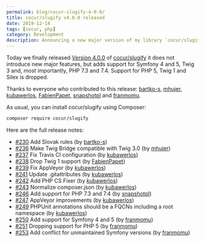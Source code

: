 ```yaml
---
permalink: blog/cocur-slugify-4-0-0/
title: cocur/slugify v4.0.0 released
date: 2019-12-14
tags: [cocur, php]
category: Development
description: Announcing a new major version of my library `cocur/slugify`.
---
```


Today we finally released [Version 4.0.0](https://github.com/cocur/slugify/releases/tag/v4.0.0) of [cocur/slugify](https://github.com/cocur/slugify) it does not introduce new major features, but adds support for Symfony 4 and 5, Twig 3 and, most importantly, PHP 7.3 and 7.4. Support for PHP 5, Twig 1 and Silex is dropped.

Thanks to everyone who contributed to this release: [bartko-s](https://github.com/bartko-s), [mhujer](https://github.com/mhujer), [kubawerlos](https://github.com/kubawerlos), [FabienPapet](https://github.com/FabienPapet), [snapshotpl](https://github.com/snapshotpl) and [franmomu](https://github.com/franmomu).

As usual, you can install cocur/slugify using Composer:

```bash
composer require cocur/slugify
```

Here are the full release notes:

- [#230](https://github.com/cocur/slugify/pull/230) Add Slovak rules (by [bartko-s](https://github.com/bartko-s))
- [#236](https://github.com/cocur/slugify/pull/236) Make Twig Bridge compatible with Twig 3.0 (by [mhujer](https://github.com/mhujer))
- [#237](https://github.com/cocur/slugify/pull/237) Fix Travis CI configuration (by [kubawerlos](https://github.com/kubawerlos))
- [#238](https://github.com/cocur/slugify/pull/238) Drop Twig 1 support (by [FabienPapet](https://github.com/FabienPapet))
- [#239](https://github.com/cocur/slugify/pull/239) Fix AppVeyor (by [kubawerlos](https://github.com/kubawerlos))
- [#241](https://github.com/cocur/slugify/pull/241) Update .gitattributes (by [kubawerlos](https://github.com/kubawerlos))
- [#242](https://github.com/cocur/slugify/pull/242) Add PHP CS Fixer (by [kubawerlos](https://github.com/kubawerlos))
- [#243](https://github.com/cocur/slugify/pull/243) Normalize composer.json (by [kubawerlos](https://github.com/kubawerlos))
- [#246](https://github.com/cocur/slugify/pull/246) Add support for PHP 7.3 and 7.4 (by [snapshotpl](https://github.com/snapshotpl))
- [#247](https://github.com/cocur/slugify/pull/247) AppVeyor improvements (by [kubawerlos](https://github.com/kubawerlos))
- [#249](https://github.com/cocur/slugify/pull/249) PHPUnit annotations should be a FQCNs including a root namespace (by [kubawerlos](https://github.com/kubawerlos))
- [#250](https://github.com/cocur/slugify/pull/250) Add support for Symfony 4 and 5 (by [franmomu](https://github.com/franmomu))
- [#251](https://github.com/cocur/slugify/pull/251) Dropping support for PHP 5 (by [franmomu](https://github.com/franmomu))
- [#253](https://github.com/cocur/slugify/pull/253) Add conflict for unmaintained Symfony versions (by [franmomu](https://github.com/franmomu))
